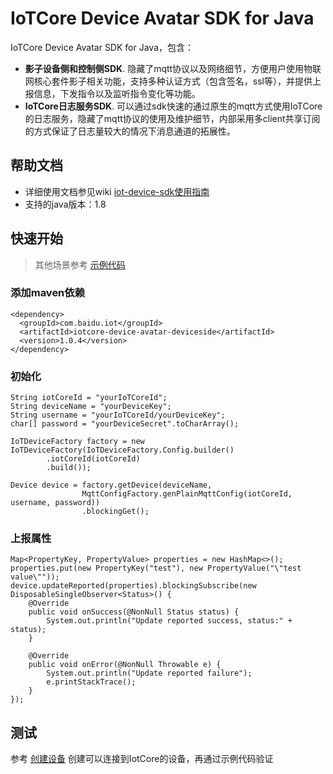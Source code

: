 # IoTCore Device Avatar SDK for Java

IoTCore Device Avatar SDK for Java，包含：
- **影子设备侧和控制侧SDK**. 隐藏了mqtt协议以及网络细节，方便用户使用物联网核心套件影子相关功能，支持多种认证方式（包含签名，ssl等），并提供上报信息，下发指令以及监听指令变化等功能。
- **IoTCore日志服务SDK**. 可以通过sdk快速的通过原生的mqtt方式使用IoTCore的日志服务，隐藏了mqtt协议的使用及维护细节，内部采用多client共享订阅的方式保证了日志量较大的情况下消息通道的拓展性。

## 帮助文档
* 详细使用文档参见wiki [iot-device-sdk使用指南](https://github.com/baidu/iotcore-sdk-java/wiki)
* 支持的java版本：1.8

    
## 快速开始
>其他场景参考 [示例代码](https://github.com/baidu/iotcore-sdk-java/tree/main/iot-device-sdk-avatar-samples/src/main/java/com/baidu/iot/device/sdk/avatar/samples)
### 添加maven依赖
```$xslt
<dependency>
  <groupId>com.baidu.iot</groupId>
  <artifactId>iotcore-device-avatar-deviceside</artifactId>
  <version>1.0.4</version>
</dependency>
```
### 初始化
```$xslt
String iotCoreId = "yourIoTCoreId"; 
String deviceName = "yourDeviceKey";  
String username = "yourIoTCoreId/yourDeviceKey";
char[] password = "yourDeviceSecret".toCharArray();

IoTDeviceFactory factory = new IoTDeviceFactory(IoTDeviceFactory.Config.builder()
        .iotCoreId(iotCoreId)
        .build());

Device device = factory.getDevice(deviceName,
                MqttConfigFactory.genPlainMqttConfig(iotCoreId, username, password))
                .blockingGet();
```

### 上报属性
```$xslt
Map<PropertyKey, PropertyValue> properties = new HashMap<>();
properties.put(new PropertyKey("test"), new PropertyValue("\"test value\""));
device.updateReported(properties).blockingSubscribe(new DisposableSingleObserver<Status>() {
    @Override
    public void onSuccess(@NonNull Status status) {
        System.out.println("Update reported success, status:" + status);
    }

    @Override
    public void onError(@NonNull Throwable e) {
        System.out.println("Update reported failure");
        e.printStackTrace();
    }
});
```
## 测试
参考 [创建设备](https://cloud.baidu.com/doc/IoTCore/s/rk7omsf4h) 创建可以连接到IotCore的设备，再通过示例代码验证


